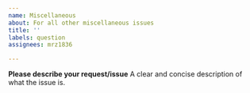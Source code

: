 ```yaml
---
name: Miscellaneous
about: For all other miscellaneous issues
title: ''
labels: question
assignees: mrz1836

---
```


**Please describe your request/issue**
A clear and concise description of what the issue is.
